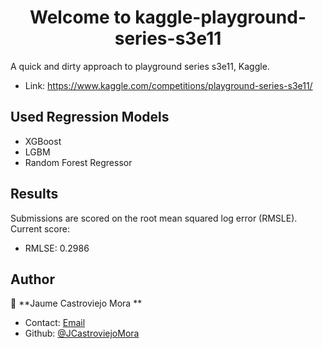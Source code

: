 <h1 align="center">Welcome to kaggle-playground-series-s3e11</h1>

A quick and dirty approach to playground series s3e11, Kaggle.

- Link: https://www.kaggle.com/competitions/playground-series-s3e11/

## Used Regression Models

- XGBoost
- LGBM
- Random Forest Regressor

## Results

Submissions are scored on the root mean squared log error (RMSLE). Current score:

- RMLSE: 0.2986

## Author

👤 **Jaume Castroviejo Mora **

- Contact: [Email](jaume.castroviejo@gmail.com)
- Github: [@JCastroviejoMora](https://github.com/JCastroviejoMora)
